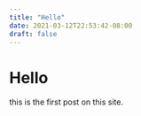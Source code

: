 ```yaml
---
title: "Hello"
date: 2021-03-12T22:53:42-08:00
draft: false
---
```


# Hello

this is the first post on this site.

